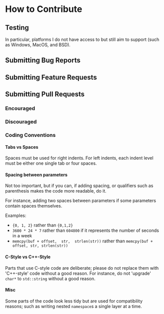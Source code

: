 # How to Contribute

## Testing

In particular, platforms I do not have access to but still aim to support (such as Windows, MacOS, and BSD).

## Submitting Bug Reports

## Submitting Feature Requests

## Submitting Pull Requests

### Encouraged

### Discouraged

### Coding Conventions

#### Tabs vs Spaces

Spaces must be used for right indents. For left indents, each indent level must be either one single tab or four spaces.

#### Spacing between parameters

Not too important, but if you can, if adding spacing, or qualifiers such as parenthesis makes the code more readable, do it.

For instance, adding two spaces between parameters if some parameters contain spaces themselves.

Examples:

*   `{0, 1, 2}` rather than `{0,1,2}`
*   `3600 * 24 * 7` rather than `604800` if it represents the number of seconds in a week
*   `memcpy(buf + offset,  str,  strlen(str))` rather than `memcpy(buf + offset, str, strlen(str))`

#### C-Style vs C++-Style

Parts that use C-style code are deliberate; please do not replace them with 'C++-style' code without a good reason. For instance, do not 'upgrade' `char*` to `std::string` without a good reason.

#### Misc

Some parts of the code look less tidy but are used for compatibility reasons; such as writing nested `namespace`s a single layer at a time.

